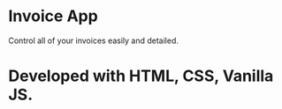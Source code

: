 # Invoice App
Control all of your invoices easily and detailed.
# Developed with HTML, CSS, Vanilla JS.
